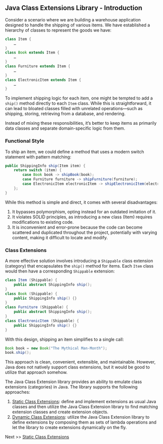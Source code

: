 ## Java Class Extensions Library - Introduction

Consider a scenario where we are building a warehouse application designed to handle the shipping of various items. We have established a hierarchy of classes to represent the goods we have:
```java
class Item {
    …
}
class Book extends Item {
    …
}
class Furniture extends Item {
    …
}
class ElectronicItem extends Item {
    …
}
```
To implement shipping logic for each item, one might be tempted to add a `ship()` method directly to each `Item` class. While this is straightforward, it can lead to bloated classes filled with unrelated operations—such as shipping, storing, retrieving from a database, and rendering.

Instead of mixing these responsibilities, it’s better to keep items as primarily data classes and separate domain-specific logic from them.

### Functional Style

To ship an item, we could define a method that uses a modern switch statement with pattern matching:
```java
public ShippingInfo ship(Item item) {
    return switch (item) {
        case Book book -> shipBook(book);
        case Furniture furniture -> shipFurniture(furniture);
        case ElectronicItem electronicItem -> shipElectronicItem(electronicItem);
    };
}
```
While this method is simple and direct, it comes with several disadvantages:

1. It bypasses polymorphism, opting instead for an outdated imitation of it.
2. It violates SOLID principles, as introducing a new class (Item) requires modifications to existing code.
3. It is inconvenient and error-prone because the code can become scattered and duplicated throughout the project, potentially with varying content, making it difficult to locate and modify.
  
### Class Extensions

A more effective solution involves introducing a `Shippable` class extension (category) that encapsulates the `ship()` method for items. Each `Item` class would then have a corresponding `Shippable` extension:
```java
class Item (Shippable) {
    public abstract ShippingInfo ship();
}
class Book (Shippable) {
    public ShippingInfo ship() {}
}
class Furniture (Shippable) {
    public abstract ShippingInfo ship();
}
class ElectronicItem (Shippable) {
    public ShippingInfo ship() {}
}
```
With this design, shipping an item simplifies to a single call:
```java
Book book = new Book("The Mythical Man-Month");
book.ship();
```
This approach is clean, convenient, extensible, and maintainable. However, Java does not natively support class extensions, but it would be good to utilize that approach somehow.

The Java Class Extension library provides an ability to emulate class extensions (categories) in Java. The library supports the following approaches:

1. [Static Class Extensions](static-class-extensions.md): define and implement extensions as usual Java classes and then utilize the Java Class Extension library to find matching extension classes and create extension objects.
2. [Dynamic Class Extensions](dynamic-class-extensions.md): utilize the Java Class Extension library to define extensions by composing them as sets of lambda operations and let the library to create extensions dynamically on the fly.

Next >> [Static Class Extensions](static-class-extensions.md)